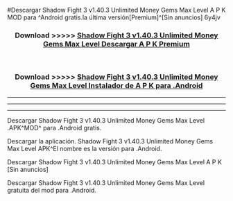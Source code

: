 #Descargar Shadow Fight 3 v1.40.3 Unlimited Money Gems Max Level  A P K MOD para ^Android gratis.la última versión[Premium]^[Sin anuncios] 6y4jv



<div align="center">
<h3>Download >>>>> <a href="https://es-web.web.app/?es= ${title}">Shadow Fight 3 v1.40.3 Unlimited Money Gems Max Level  Descargar A P K Premium</a></h3><br>

<h3>Download >>>>> <a href="https://es-web.web.app/?es= ${title}">Shadow Fight 3 v1.40.3 Unlimited Money Gems Max Level  Instalador de A P K para .Android</a></h3>
</div>


----------------------------------------------------------

----------------------------------------------------------

----------------------------------------------------------

Descargar Shadow Fight 3 v1.40.3 Unlimited Money Gems Max Level  .APK^MOD^ para .Android gratis.

Descargar la aplicación. Shadow Fight 3 v1.40.3 Unlimited Money Gems Max Level  APK^El nombre es la versión para .Android.

Descargar Shadow Fight 3 v1.40.3 Unlimited Money Gems Max Level  A P K [Sin anuncios]

Descargar Shadow Fight 3 v1.40.3 Unlimited Money Gems Max Level  gratuita del mod para .Android.